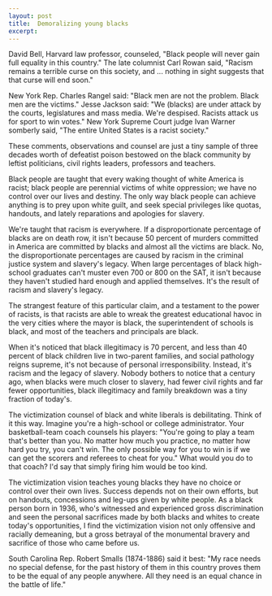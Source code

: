 ```yaml
---
layout: post
title:  Demoralizing young blacks
excerpt:
---
```




            

    

            

David Bell, Harvard law professor, counseled, "Black people will never gain full equality in this country." The late columnist Carl Rowan said, "Racism remains a terrible curse on this society, and ... nothing in sight suggests that that curse will end soon." 

New York Rep. Charles Rangel said: "Black men are not the problem. Black men are the victims." Jesse Jackson said: "We (blacks) are under attack by the courts, legislatures and mass media. We're despised. Racists attack us for sport to win votes." New York Supreme Court judge Ivan Warner somberly said, "The entire United States is a racist society." 

These comments, observations and counsel are just a tiny sample of three decades worth of defeatist poison bestowed on the black community by leftist politicians, civil rights leaders, professors and teachers. 

Black people are taught that every waking thought of white America is racist; black people are perennial victims of white oppression; we have no control over our lives and destiny. The only way black people can achieve anything is to prey upon white guilt, and seek special privileges like quotas, handouts, and lately reparations and apologies for slavery. 

We're taught that racism is everywhere. If a disproportionate percentage of blacks are on death row, it isn't because 50 percent of murders committed in America are committed by blacks and almost all the victims are black. No, the disproportionate percentages are caused by racism in the criminal justice system and slavery's legacy. When large percentages of black high-school graduates can't muster even 700 or 800 on the SAT, it isn't because they haven't studied hard enough and applied themselves. It's the result of racism and slavery's legacy. 

The strangest feature of this particular claim, and a testament to the power of racists, is that racists are able to wreak the greatest educational havoc in the very cities where the mayor is black, the superintendent of schools is black, and most of the teachers and principals are black. 

When it's noticed that black illegitimacy is 70 percent, and less than 40 percent of black children live in two-parent families, and social pathology reigns supreme, it's not because of personal irresponsibility. Instead, it's racism and the legacy of slavery. Nobody bothers to notice that a century ago, when blacks were much closer to slavery, had fewer civil rights and far fewer opportunities, black illegitimacy and family breakdown was a tiny fraction of today's. 

The victimization counsel of black and white liberals is debilitating. Think of it this way. Imagine you're a high-school or college administrator. Your basketball-team coach counsels his players: "You're going to play a team that's better than you. No matter how much you practice, no matter how hard you try, you can't win. The only possible way for you to win is if we can get the scorers and referees to cheat for you." What would you do to that coach? I'd say that simply firing him would be too kind. 

The victimization vision teaches young blacks they have no choice or control over their own lives. Success depends not on their own efforts, but on handouts, concessions and leg-ups given by white people. As a black person born in 1936, who's witnessed and experienced gross discrimination and seen the personal sacrifices made by both blacks and whites to create today's opportunities, I find the victimization vision not only offensive and racially demeaning, but a gross betrayal of the monumental bravery and sacrifice of those who came before us. 

South Carolina Rep. Robert Smalls (1874-1886) said it best: "My race needs no special defense, for the past history of them in this country proves them to be the equal of any people anywhere. All they need is an equal chance in the battle of life." 

        
